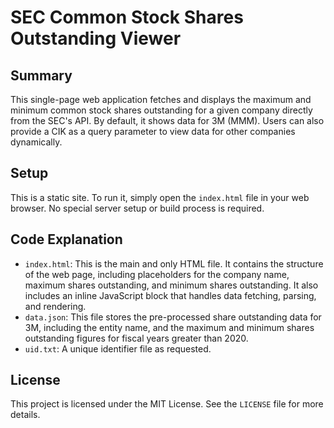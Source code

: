 # SEC Common Stock Shares Outstanding Viewer

## Summary
This single-page web application fetches and displays the maximum and minimum common stock shares outstanding for a given company directly from the SEC's API. By default, it shows data for 3M (MMM). Users can also provide a CIK as a query parameter to view data for other companies dynamically.

## Setup
This is a static site. To run it, simply open the `index.html` file in your web browser. No special server setup or build process is required.

## Code Explanation
- `index.html`: This is the main and only HTML file. It contains the structure of the web page, including placeholders for the company name, maximum shares outstanding, and minimum shares outstanding. It also includes an inline JavaScript block that handles data fetching, parsing, and rendering.
- `data.json`: This file stores the pre-processed share outstanding data for 3M, including the entity name, and the maximum and minimum shares outstanding figures for fiscal years greater than 2020.
- `uid.txt`: A unique identifier file as requested.

## License
This project is licensed under the MIT License. See the `LICENSE` file for more details.
